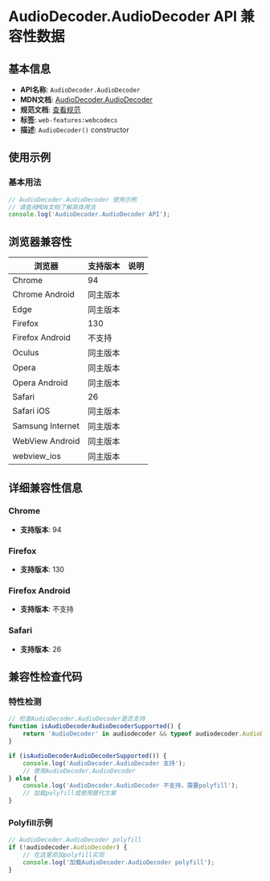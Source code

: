 # AudioDecoder.AudioDecoder API 兼容性数据

## 基本信息

- **API名称**: `AudioDecoder.AudioDecoder`
- **MDN文档**: [AudioDecoder.AudioDecoder](https://developer.mozilla.org/docs/Web/API/AudioDecoder/AudioDecoder)
- **规范文档**: [查看规范](https://w3c.github.io/webcodecs/#audiodecoder)
- **标签**: `web-features:webcodecs`
- **描述**: `AudioDecoder()` constructor

## 使用示例

### 基本用法

```javascript
// AudioDecoder.AudioDecoder 使用示例
// 请查阅MDN文档了解具体用法
console.log('AudioDecoder.AudioDecoder API');
```

## 浏览器兼容性

| 浏览器 | 支持版本 | 说明 |
|--------|----------|------|
| Chrome | 94 |  |
| Chrome Android | 同主版本 |  |
| Edge | 同主版本 |  |
| Firefox | 130 |  |
| Firefox Android | 不支持 |  |
| Oculus | 同主版本 |  |
| Opera | 同主版本 |  |
| Opera Android | 同主版本 |  |
| Safari | 26 |  |
| Safari iOS | 同主版本 |  |
| Samsung Internet | 同主版本 |  |
| WebView Android | 同主版本 |  |
| webview_ios | 同主版本 |  |

## 详细兼容性信息

### Chrome

- **支持版本**: 94

### Firefox

- **支持版本**: 130

### Firefox Android

- **支持版本**: 不支持

### Safari

- **支持版本**: 26

## 兼容性检查代码

### 特性检测

```javascript
// 检查AudioDecoder.AudioDecoder是否支持
function isAudioDecoderAudioDecoderSupported() {
    return 'AudioDecoder' in audiodecoder && typeof audiodecoder.AudioDecoder === 'function';
}

if (isAudioDecoderAudioDecoderSupported()) {
    console.log('AudioDecoder.AudioDecoder 支持');
    // 使用AudioDecoder.AudioDecoder
} else {
    console.log('AudioDecoder.AudioDecoder 不支持，需要polyfill');
    // 加载polyfill或使用替代方案
}
```

### Polyfill示例

```javascript
// AudioDecoder.AudioDecoder polyfill
if (!audiodecoder.AudioDecoder) {
    // 在这里添加polyfill实现
    console.log('加载AudioDecoder.AudioDecoder polyfill');
}
```

